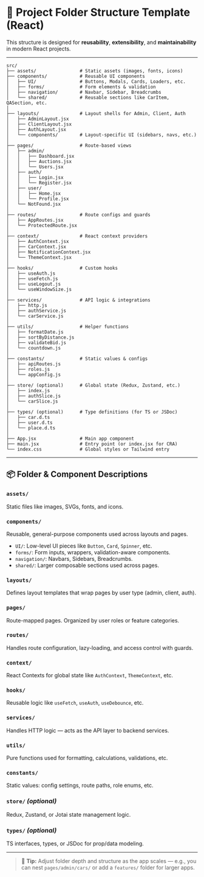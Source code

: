 # 📁 Project Folder Structure Template (React)

This structure is designed for **reusability**, **extensibility**, and **maintainability** in modern React projects.

---

```
src/
├── assets/                # Static assets (images, fonts, icons)
├── components/            # Reusable UI components
│   ├── UI/                # Buttons, Modals, Cards, Loaders, etc.
│   ├── forms/             # Form elements & validation
│   ├── navigation/        # Navbar, Sidebar, Breadcrumbs
│   └── shared/            # Reusable sections like CarItem, QASection, etc.
│
├── layouts/               # Layout shells for Admin, Client, Auth
│   ├── AdminLayout.jsx
│   ├── ClientLayout.jsx
│   ├── AuthLayout.jsx
│   └── components/        # Layout-specific UI (sidebars, navs, etc.)
│
├── pages/                 # Route-based views
│   ├── admin/
│   │   ├── Dashboard.jsx
│   │   ├── Auctions.jsx
│   │   └── Users.jsx
│   ├── auth/
│   │   ├── Login.jsx
│   │   └── Register.jsx
│   ├── user/
│   │   ├── Home.jsx
│   │   └── Profile.jsx
│   └── NotFound.jsx
│
├── routes/                # Route configs and guards
│   ├── AppRoutes.jsx
│   └── ProtectedRoute.jsx
│
├── context/               # React context providers
│   ├── AuthContext.jsx
│   ├── CarContext.jsx
│   ├── NotificationContext.jsx
│   └── ThemeContext.jsx
│
├── hooks/                 # Custom hooks
│   ├── useAuth.js
│   ├── useFetch.js
│   ├── useLogout.js
│   └── useWindowSize.js
│
├── services/              # API logic & integrations
│   ├── http.js
│   ├── authService.js
│   └── carService.js
│
├── utils/                 # Helper functions
│   ├── formatDate.js
│   ├── sortByDistance.js
│   ├── validateBid.js
│   └── countdown.js
│
├── constants/             # Static values & configs
│   ├── apiRoutes.js
│   ├── roles.js
│   └── appConfig.js
│
├── store/ (optional)      # Global state (Redux, Zustand, etc.)
│   ├── index.js
│   ├── authSlice.js
│   └── carSlice.js
│
├── types/ (optional)      # Type definitions (for TS or JSDoc)
│   ├── car.d.ts
│   ├── user.d.ts
│   └── place.d.ts
│
├── App.jsx                # Main app component
├── main.jsx               # Entry point (or index.jsx for CRA)
└── index.css              # Global styles or Tailwind entry
```

---

## 📦 Folder & Component Descriptions

### `assets/`

Static files like images, SVGs, fonts, and icons.

### `components/`

Reusable, general-purpose components used across layouts and pages.

-   `UI/`: Low-level UI pieces like `Button`, `Card`, `Spinner`, etc.
-   `forms/`: Form inputs, wrappers, validation-aware components.
-   `navigation/`: Navbars, Sidebars, Breadcrumbs.
-   `shared/`: Larger composable sections used across pages.

### `layouts/`

Defines layout templates that wrap pages by user type (admin, client, auth).

### `pages/`

Route-mapped pages. Organized by user roles or feature categories.

### `routes/`

Handles route configuration, lazy-loading, and access control with guards.

### `context/`

React Contexts for global state like `AuthContext`, `ThemeContext`, etc.

### `hooks/`

Reusable logic like `useFetch`, `useAuth`, `useDebounce`, etc.

### `services/`

Handles HTTP logic — acts as the API layer to backend services.

### `utils/`

Pure functions used for formatting, calculations, validations, etc.

### `constants/`

Static values: config settings, route paths, role enums, etc.

### `store/` _(optional)_

Redux, Zustand, or Jotai state management logic.

### `types/` _(optional)_

TS interfaces, types, or JSDoc for prop/data modeling.

---

> 🧠 **Tip:** Adjust folder depth and structure as the app scales — e.g., you can nest `pages/admin/cars/` or add a `features/` folder for larger apps.
